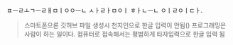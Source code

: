 ㅍㅡㄹㅗㄱㅡㄹㅐㅁㅣㅇㅇㅡㄴ ㅅㅏㄹㅏㅁㅇㅣ ㅎㅏㄴㅡㄴ ㅇㅣㄹㅇㅣㄷㅏ.
> 스마트폰으론 깃허브 파일 생성시 천지인으로 한글 입력이 안됨()
프로그래밍은 사람이 하는 일이다.
> 컴퓨터로 접속해서는 평범하게 타자입력으로 한글 입력 됨

